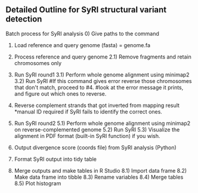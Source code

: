 ## Detailed Outline for SyRI structural variant detection
Batch process for SyRI analysis
0) Give paths to the command
1) Load reference and query genome (fasta) = genome.fa
2) Process reference and query genome
2.1) Remove fragments and retain chromosomes only

3) Run SyRI round1
3.1) Perform whole genome alignment using minimap2
3.2) Run SyRI
 #If this command gives error reverse those chromosomes that don't match, proceed to #4.
      #look at the error message it prints, and figure out which ones to reverse.
4) Reverse complement strands that got inverted from mapping result *manual ID required if SyRI fails to identify the correct ones. 

5) Run SyRI round2
5.1) Perform whole genome alignment using minimap2 on reverse-complemented genome
5.2) Run SyRI
5.3) Visualize the alignment in PDF format (built-in SyRI function) if you wish. 

6) Output divergence score (coords file) from SyRI analysis (Python)

7) Format SyRI output into tidy table

8) Merge outputs and make tables in R Studio
8.1) Import data frame
8.2) Make data frame into tibble
8.3) Rename variables
8.4) Merge tables
8.5) Plot histogram
